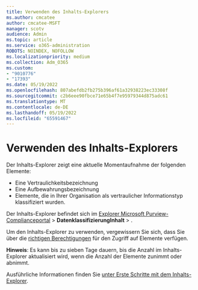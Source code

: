 ```yaml
---
title: Verwenden des Inhalts-Explorers
ms.author: cmcatee
author: cmcatee-MSFT
manager: scotv
audience: Admin
ms.topic: article
ms.service: o365-administration
ROBOTS: NOINDEX, NOFOLLOW
ms.localizationpriority: medium
ms.collection: Adm_O365
ms.custom:
- "9010776"
- "17393"
ms.date: 05/19/2022
ms.openlocfilehash: 807abefdb2fb275b396af61a32938223ec33308f
ms.sourcegitcommit: c2b6eee90fbce71e65b4f7e95979344d875adc61
ms.translationtype: MT
ms.contentlocale: de-DE
ms.lasthandoff: 05/19/2022
ms.locfileid: "65591467"
---
```

# <a name="using-content-explorer"></a>Verwenden des Inhalts-Explorers

Der Inhalts-Explorer zeigt eine aktuelle Momentaufnahme der folgenden Elemente:

- Eine Vertraulichkeitsbezeichnung
- Eine Aufbewahrungsbezeichnung
- Elemente, die in Ihrer Organisation als vertraulicher Informationstyp klassifiziert wurden. 

Der Inhalts-Explorer befindet sich im [Explorer Microsoft Purview-Complianceportal](https://go.microsoft.com/fwlink/p/?linkid=2077149) >  **DatenklassifizierungInhalt** > .

Um den Inhalts-Explorer zu verwenden, vergewissern Sie sich, dass Sie über die [richtigen Berechtigungen](https://docs.microsoft.com/microsoft-365/compliance/data-classification-content-explorer#required-permissions-to-access-items-in-content-explorer) für den Zugriff auf Elemente verfügen.

**Hinweis**: Es kann bis zu sieben Tage dauern, bis die Anzahl im Inhalts-Explorer aktualisiert wird, wenn die Anzahl der Elemente zunimmt oder abnimmt.

Ausführliche Informationen finden Sie [unter Erste Schritte mit dem Inhalts-Explorer](https://docs.microsoft.com/microsoft-365/compliance/data-classification-content-explorer).